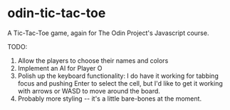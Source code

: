 # odin-tic-tac-toe

A Tic-Tac-Toe game, again for The Odin Project's Javascript course.

TODO:
1. Allow the players to choose their names and colors
2. Implement an AI for Player O
3. Polish up the keyboard functionality: I do have it working for tabbing focus and pushing Enter to select the cell, but I'd like to get it working with arrows or WASD to move around the board.
4. Probably more styling -- it's a little bare-bones at the moment.
